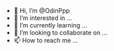 - 👋 Hi, I’m @OdinPpp
- 👀 I’m interested in ...
- 🌱 I’m currently learning ...
- 💞️ I’m looking to collaborate on ...
- 📫 How to reach me ...

<!---
OdinPpp/OdinPpp is a ✨ special ✨ repository because its `README.md` (this file) appears on your GitHub profile.
You can click the Preview link to take a look at your changes.
--->
